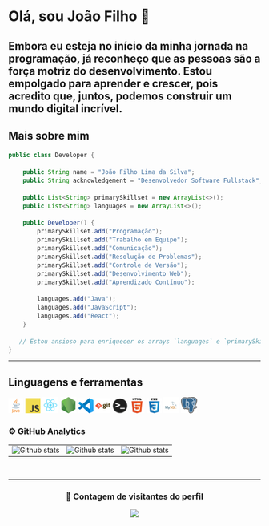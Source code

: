 # Olá, sou João Filho 👋

Embora eu esteja no início da minha jornada na programação, já reconheço que as pessoas são a força motriz do desenvolvimento. Estou empolgado para aprender e crescer, pois acredito que, juntos, podemos construir um mundo digital incrível.
---
## Mais sobre mim

```Java
public class Developer {

    public String name = "João Filho Lima da Silva";
    public String acknowledgement = "Desenvolvedor Software Fullstack";

    public List<String> primarySkillset = new ArrayList<>();
    public List<String> languages = new ArrayList<>();

    public Developer() {
        primarySkillset.add("Programação");
        primarySkillset.add("Trabalho em Equipe");
        primarySkillset.add("Comunicação");
        primarySkillset.add("Resolução de Problemas");
        primarySkillset.add("Controle de Versão");
        primarySkillset.add("Desenvolvimento Web");
        primarySkillset.add("Aprendizado Contínuo");

        languages.add("Java");
        languages.add("JavaScript");
        languages.add("React");
    }

   // Estou ansioso para enriquecer os arrays `languages` e `primarySkillset` com ainda mais conhecimento e habilidades.
}
```
---
## Linguagens e ferramentas

<code><img height="30" src="https://raw.githubusercontent.com/github/explore/80688e429a7d4ef2fca1e82350fe8e3517d3494d/topics/java/java.png"></code>
<code><img height="30" src="https://raw.githubusercontent.com/github/explore/80688e429a7d4ef2fca1e82350fe8e3517d3494d/topics/javascript/javascript.png"></code>
<code><img height="32" src="https://raw.githubusercontent.com/github/explore/80688e429a7d4ef2fca1e82350fe8e3517d3494d/topics/react/react.png" alt="React"/></code>
<code><img height="32" src="https://raw.githubusercontent.com/github/explore/80688e429a7d4ef2fca1e82350fe8e3517d3494d/topics/nodejs/nodejs.png" alt="Nodejs"/></code>
<code><img height="30" src="https://raw.githubusercontent.com/github/explore/80688e429a7d4ef2fca1e82350fe8e3517d3494d/topics/visual-studio-code/visual-studio-code.png"></code>
<code><img height="30" src="https://raw.githubusercontent.com/github/explore/80688e429a7d4ef2fca1e82350fe8e3517d3494d/topics/git/git.png"></code>
<code><img height="30" src="https://raw.githubusercontent.com/github/explore/80688e429a7d4ef2fca1e82350fe8e3517d3494d/topics/terminal/terminal.png"></code>
<code><img height="30" src="https://raw.githubusercontent.com/github/explore/80688e429a7d4ef2fca1e82350fe8e3517d3494d/topics/html/html.png"></code>
<code><img height="30" src="https://raw.githubusercontent.com/github/explore/80688e429a7d4ef2fca1e82350fe8e3517d3494d/topics/css/css.png"></code>
<code><img height="32" src="https://raw.githubusercontent.com/github/explore/80688e429a7d4ef2fca1e82350fe8e3517d3494d/topics/mysql/mysql.png" alt="MySQL"/></code>
<code><img height="32" src="https://raw.githubusercontent.com/github/explore/80688e429a7d4ef2fca1e82350fe8e3517d3494d/topics/postgresql/postgresql.png" alt="PostegreSQL"/></code>

### ⚙️ GitHub Analytics

<table>
  <tr>
    <td>
       <img align="left" src="https://github-readme-stats.vercel.app/api?username=joaofilhox&theme=dark&hide_border=false&include_all_commits=true&count_private=true" alt="Github stats" />
      </td>
    <td>
<img align="left" src="https://github-readme-stats.vercel.app/api/top-langs/?username=joaofilhox&theme=dark&hide_border=false&include_all_commits=true&count_private=true&layout=compact" alt="Github stats" />
  </td>
    <td>
<img align="left" src="https://github-readme-streak-stats.herokuapp.com/?user=joaofilhox&theme=dark&hide_border=false" alt="Github stats" />
 </td>
  </tr>
</table><br/>

---
  
<div align=center>
  <h3><b>📍 Contagem de visitantes do perfil</b></h3>
</div>
    
<p align="center" >   
  <img src="https://profile-counter.glitch.me/joaofilhox/count.svg" />  
</p>

<br/>
